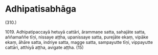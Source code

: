 

# Adhipatisabhāga







(310.)

1019\. Adhipatipaccayā hetuyā cattāri, ārammaṇe satta, sahajāte satta, aññamaññe tīṇi, nissaye aṭṭha, upanissaye satta, purejāte ekaṃ, vipāke ekaṃ, āhāre satta, indriye satta, magge satta, sampayutte tīṇi, vippayutte cattāri, atthiyā aṭṭha, avigate aṭṭha. (15)



